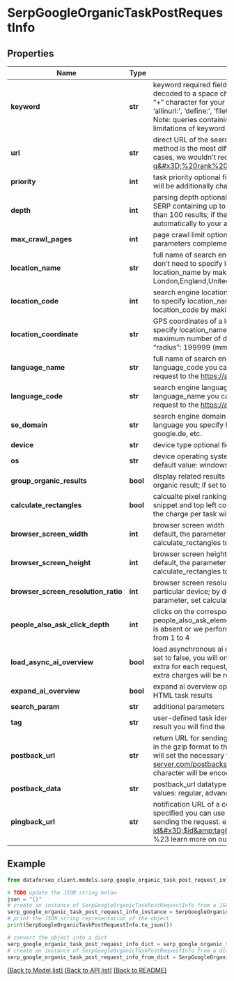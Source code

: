 # SerpGoogleOrganicTaskPostRequestInfo


## Properties

Name | Type | Description | Notes
------------ | ------------- | ------------- | -------------
**keyword** | **str** | keyword required field you can specify up to 700 characters in the keyword field all %## will be decoded (plus character ‘+’ will be decoded to a space character) if you need to use the “%” character for your keyword, please specify it as “%25”; if you need to use the “+” character for your keyword, please specify it as “%2B”; if this field contains such parameters as ‘allinanchor:’, ‘allintext:’, ‘allintitle:’, ‘allinurl:’, ‘define:’, ‘filetype:’, ‘id:’, ‘inanchor:’, ‘info:’, ‘intext:’, ‘intitle:’, ‘inurl:’, ‘link:’, ‘site:’, the charge per task will be multiplied by 5 Note: queries containing the ‘cache:’ parameter are not supported and will return a validation error learn more about rules and limitations of keyword and keywords fields in DataForSEO APIs in this Help Center article | [optional] 
**url** | **str** | direct URL of the search query optional field you can specify a direct URL and we will sort it out to the necessary fields. Note that this method is the most difficult for our API to process and also requires you to specify the exact language and location in the URL. In most cases, we wouldn’t recommend using this method. example: https://www.google.co.uk/search?q&#x3D;%20rank%20tracker%20api&amp;hl&#x3D;en&amp;gl&#x3D;GB&amp;uule&#x3D;w+CAIQIFISCXXeIa8LoNhHEZkq1d1aOpZS | [optional] 
**priority** | **int** | task priority optional field can take the following values: 1 – normal execution priority (set by default); 2 – high execution priority You will be additionally charged for the tasks with high execution priority; The cost can be calculated on the Pricing page | [optional] 
**depth** | **int** | parsing depth optional field number of results in SERP default value: 100 max value: 700 Note: your account will be billed per each SERP containing up to 100 results; thus, setting a depth above 100 may result in additional charges if the search engine returns more than 100 results; if the specified depth is higher than the number of results in the response, the difference will be refunded automatically to your account balance | [optional] 
**max_crawl_pages** | **int** | page crawl limit optional field number of search results pages to crawl max value: 100 Note: the max_crawl_pages and depth parameters complement each other; learn more at our help center | [optional] 
**location_name** | **str** | full name of search engine location required field if you don’t specify location_code or location_coordinate if you use this field, you don’t need to specify location_code or location_coordinate you can receive the list of available locations of the search engine with their location_name by making a separate request to the https://api.dataforseo.com/v3/serp/google/locations example: London,England,United Kingdom | [optional] 
**location_code** | **int** | search engine location code required field if you don’t specify location_name or location_coordinate if you use this field, you don’t need to specify location_name or location_coordinate you can receive the list of available locations of the search engines with their location_code by making a separate request to the https://api.dataforseo.com/v3/serp/google/locations example: 2840 | [optional] 
**location_coordinate** | **str** | GPS coordinates of a location required field if you don’t specify location_name or location_code if you use this field, you don’t need to specify location_name or location_code location_coordinate parameter should be specified in the “latitude,longitude,radius” format the maximum number of decimal digits for “latitude” and “longitude”: 7 the minimum value for “radius”: 199.9 (mm) the maximum value for “radius”: 199999 (mm) example: 53.476225,-2.243572,200 | [optional] 
**language_name** | **str** | full name of search engine language required field if you don’t specify language_code if you use this field, you don’t need to specify language_code you can receive the list of available languages of the search engine with their language_name by making a separate request to the https://api.dataforseo.com/v3/serp/google/languages example: English | [optional] 
**language_code** | **str** | search engine language code required field if you don’t specify language_name if you use this field, you don’t need to specify language_name you can receive the list of available languages of the search engine with their language_code by making a separate request to the https://api.dataforseo.com/v3/serp/google/languages example: en | [optional] 
**se_domain** | **str** | search engine domain optional field we choose the relevant search engine domain automatically according to the location and language you specify however, you can set a custom search engine domain in this field example: google.co.uk, google.com.au, google.de, etc. | [optional] 
**device** | **str** | device type optional field can take the values:desktop, mobile default value: desktop | [optional] 
**os** | **str** | device operating system optional field if you specify desktop in the device field, choose from the following values: windows, macos default value: windows if you specify mobile in the device field, choose from the following values: android, ios default value: android | [optional] 
**group_organic_results** | **bool** | display related results optional field if set to true, the related_result element in the response will be provided as a snippet of its parent organic result; if set to false, the related_result element will be provided as a separate organic result; default value: true | [optional] 
**calculate_rectangles** | **bool** | calcualte pixel rankings for SERP elements in advanced results optional field pixel ranking refers to the distance between the result snippet and top left corner of the screen; Visit Help Center to learn more&gt;&gt; by default, the parameter is set to false Note: if set to true, the charge per task will be multiplied by 2 | [optional] 
**browser_screen_width** | **int** | browser screen width optional field you can set a custom browser screen width to calculate pixel rankings for a particular device; by default, the parameter is set to: 1920 for desktop; 360 for mobile on android; 375 for mobile on iOS; Note: to use this parameter, set calculate_rectangles to true | [optional] 
**browser_screen_height** | **int** | browser screen height optional field you can set a custom browser screen height to calculate pixel rankings for a particular device; by default, the parameter is set to: 1080 for desktop; 640 for mobile on android; 812 for mobile on iOS; Note: to use this parameter, set calculate_rectangles to true | [optional] 
**browser_screen_resolution_ratio** | **int** | browser screen resolution ratio optional field you can set a custom browser screen resolution ratio to calculate pixel rankings for a particular device; by default, the parameter is set to: 1 for desktop; 3 for mobile on android; 3 for mobile on iOS; Note: to use this parameter, set calculate_rectangles to true | [optional] 
**people_also_ask_click_depth** | **int** | clicks on the corresponding element optional field specify the click depth on the people_also_ask element to get additional people_also_ask_element items; Note your account will be billed $0.00015 extra for each click regardless of task priority; if the element is absent or we perform fewer clicks than you specified, all extra charges will be returned to your account balance possible values: from 1 to 4 | [optional] 
**load_async_ai_overview** | **bool** | load asynchronous ai overview optional field set to true to obtain ai_overview items is SERPs even if they are loaded asynchronically; if set to false, you will only obtain ai_overview items from cache; default value: false Note your account will be billed $0.0006-$0.0012 extra for each request, depending on the priority; if the element is absent or contains \&quot;asynchronous_ai_overview\&quot;: false, all extra charges will be returned to your account balance | [optional] 
**expand_ai_overview** | **bool** | expand ai overview optional field set to true to expand the ai_overview item; default value: false; Note: this parameter applies only to HTML task results | [optional] 
**search_param** | **str** | additional parameters of the search query optional field get the list of available parameters and additional details here | [optional] 
**tag** | **str** | user-defined task identifier optional field the character limit is 255 you can use this parameter to identify the task and match it with the result you will find the specified tag value in the data object of the response | [optional] 
**postback_url** | **str** | return URL for sending task results optional field once the task is completed, we will send a POST request with its results compressed in the gzip format to the postback_url you specified you can use the ‘$id’ string as a $id variable and ‘$tag’ as urlencoded $tag variable. We will set the necessary values before sending the request example: http://your-server.com/postbackscript?id&#x3D;$id http://your-server.com/postbackscript?id&#x3D;$id&amp;tag&#x3D;$tag Note: special characters in postback_url will be urlencoded; i.a., the # character will be encoded into %23 learn more on our Help Center | [optional] 
**postback_data** | **str** | postback_url datatype required field if you specify postback_url corresponds to the datatype that will be sent to your server possible values: regular, advanced, html | [optional] 
**pingback_url** | **str** | notification URL of a completed task optional field when a task is completed we will notify you by GET request sent to the URL you have specified you can use the ‘$id’ string as a $id variable and ‘$tag’ as urlencoded $tag variable. We will set the necessary values before sending the request. example: http://your-server.com/pingscript?id&#x3D;$id http://your-server.com/pingscript?id&#x3D;$id&amp;tag&#x3D;$tag Note: special characters in pingback_url will be urlencoded; i.a., the # character will be encoded into %23 learn more on our Help Center | [optional] 

## Example

```python
from dataforseo_client.models.serp_google_organic_task_post_request_info import SerpGoogleOrganicTaskPostRequestInfo

# TODO update the JSON string below
json = "{}"
# create an instance of SerpGoogleOrganicTaskPostRequestInfo from a JSON string
serp_google_organic_task_post_request_info_instance = SerpGoogleOrganicTaskPostRequestInfo.from_json(json)
# print the JSON string representation of the object
print(SerpGoogleOrganicTaskPostRequestInfo.to_json())

# convert the object into a dict
serp_google_organic_task_post_request_info_dict = serp_google_organic_task_post_request_info_instance.to_dict()
# create an instance of SerpGoogleOrganicTaskPostRequestInfo from a dict
serp_google_organic_task_post_request_info_from_dict = SerpGoogleOrganicTaskPostRequestInfo.from_dict(serp_google_organic_task_post_request_info_dict)
```
[[Back to Model list]](../README.md#documentation-for-models) [[Back to API list]](../README.md#documentation-for-api-endpoints) [[Back to README]](../README.md)


